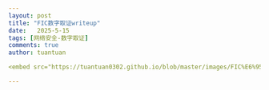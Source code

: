 ```yaml
---
layout: post
title: "FIC数字取证writeup"
date:   2025-5-15
tags: [网络安全-数字取证]
comments: true
author: tuantuan

<embed src="https://tuantuan0302.github.io/blob/master/images/FIC%E6%95%B0%E5%AD%97%E5%8F%96%E8%AF%81-2025-writeup.pdf" width="100%" height="600px" type="application/pdf">

---
```

